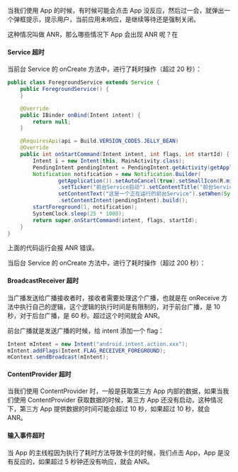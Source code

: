 当我们使用 App 的时候，有时候可能会点击 App 没反应，然后过一会，就弹出一个弹框提示，提示用户，当前应用未响应，是继续等待还是强制关闭。

这种情况叫做 ANR，那么哪些情况下 App 会出现 ANR 呢？在 

#### Service 超时 ####

当前台 Service 的 onCreate 方法中，进行了耗时操作（超过 20 秒）：

```java
public class ForegroundService extends Service {
    public ForegroundService() {
    }

    @Override
    public IBinder onBind(Intent intent) {
        return null;
    }

    @RequiresApi(api = Build.VERSION_CODES.JELLY_BEAN)
    @Override
    public int onStartCommand(Intent intent, int flags, int startId) {
        Intent i = new Intent(this, MainActivity.class);
        PendingIntent pendingIntent = PendingIntent.getActivity(getApplication(), 0, i, 0);
        Notification notification = new Notification.Builder(
                getApplication()).setAutoCancel(true).setSmallIcon(R.mipmap.ic_launcher)
                .setTicker("前台Service启动").setContentTitle("前台Service运行中").
                setContentText("这是一个正在运行的前台Service").setWhen(System.currentTimeMillis())
                .setContentIntent(pendingIntent).build();
        startForeground(1, notification);
        SystemClock.sleep(25 * 1000);
        return super.onStartCommand(intent, flags, startId);
    }
}
```

上面的代码运行会报 ANR 错误。

当后台 Service 的 onCreate 方法中，进行了耗时操作（超过 200 秒）：

#### BroadcastReceiver 超时 ####

当广播发送给广播接收者时，接收者需要处理这个广播，也就是在 onReceive 方法中执行自己的逻辑，这个逻辑的执行时间是有限制的，对于前台广播，是 10 秒，对于后台广播，是 60 秒。超过这个时间就会 ANR。

前台广播就是发送广播的时候，给 intent 添加一个 flag：

```java
Intent mIntent = new Intent("android.intent.action.xxx");  
mIntent.addFlags(Intent.FLAG_RECEIVER_FOREGROUND);   
mContext.sendBroadcast(mIntent);    
```

#### ContentProvider 超时 ####

当我们使用 ContentProvider 时，一般是获取第三方 App 内部的数据，如果当我们使用 ContentProvider 获取数据的时候，第三方 App 还没有启动，这种情况下，第三方 App 提供数据的时间可能会超过 10 秒，如果超过 10 秒，就会 ANR。

#### 输入事件超时 ####

当 App 的主线程因为执行了耗时方法导致卡住的时候，我们点击 App，App 是没有反应的，如果超过 5 秒钟还没有响应，就会 ANR。